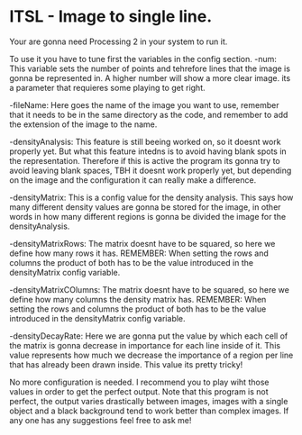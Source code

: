# ITSL - Image to single line.
Your are gonna need Processing 2 in your system to run it.

To use it you have to tune first the variables in the config section.
-num: This variable sets the number of points and tehrefore lines that the image is gonna be represented in. A higher number will show a more clear image.
its a parameter that requieres some playing to get right.

-fileName: Here goes the name of the image you want to use, remember that it needs to be in the same directory as the code, and remember to add the extension of the image to the name.

-densityAnalysis: This feature is still beeing worked on, so it doesnt work properly yet. But what this feature intedns is to avoid having blank spots in the representation.
Therefore if this is active the program its gonna try to avoid leaving blank spaces, TBH it doesnt work properly yet, but depending on the image and the configuration it can really 
make a difference.

-densityMatrix: This is a config value for the density analysis. This says how many different density values are gonna be stored for the image, in other words in how many different regions
is gonna be divided the image for the densityAnalysis.

-densityMatrixRows: The matrix doesnt have to be squared, so here we define how many rows it has. REMEMBER: When setting the rows and columns the product of both has to be the value
introduced in the densityMatrix config variable.

-densityMatrixCOlumns: The matrix doesnt have to be squared, so here we define how many columns the density matrix has. REMEMBER: When setting the rows and columns the product of both has to be the value
introduced in the densityMatrix config variable.

-densityDecayRate: Here we are gonna put the value by which each cell of the matrix is gonna decrease in importance for each line inside of it. This value represents how much we
decrease the importance of a region per line that has already been drawn inside. This value its pretty tricky!


No more configuration is needed. I recommend you to play wiht those values in order to get the perfect output.
Note that this program is not perfect, the output varies drastically between images, images with a single object and a black background tend to work better than complex images.
If any one has any suggestions feel free to ask me!
